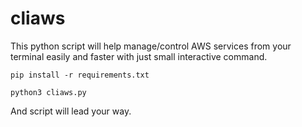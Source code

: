 # cliaws

This python script will help manage/control AWS services from your terminal easily and faster with just small interactive command.

```pip install -r requirements.txt```

```python3 cliaws.py```

And script will lead your way.
